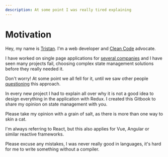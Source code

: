 ```yaml
---
description: At some point I was really tired explaining
---
```


# Motivation

Hey, my name is [Tristan](https://github.com/firsttris). I'm a web developer and [Clean Code](https://www.youtube.com/watch?v=UjhX2sVf0eg) advocate.

I have worked on single page applications for [several companies](https://firsttris.github.io/gatsby-cv/) and I have seen many projects fail, choosing complex state management solutions before they really needed it.

Don't worry! At some point we all fell for it, until we saw other people [questioning](https://youtu.be/Q54YDGC_t3Y?t=357) this approach.

In every new project I had to explain all over why it is not a good idea to design everything in the application with Redux. I created this Gitbook to share my opinion on state management with you.

Please take my opinion with a grain of salt, as there is more than one way to skin a cat.

I'm always referring to React, but this also applies for Vue, Angular or similar reactive frameworks.

Please excuse any mistakes, I was never really good in languages, it's hard for me to write something without a compiler.

